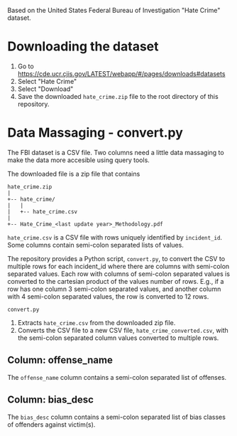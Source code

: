 Based on the United States Federal Bureau of Investigation "Hate Crime" dataset. 

# Downloading the dataset
1. Go to https://cde.ucr.cjis.gov/LATEST/webapp/#/pages/downloads#datasets
1. Select "Hate Crime"
1. Select "Download"
1. Save the downloaded `hate_crime.zip` file to the root directory of this repository.

# Data Massaging - convert.py
The FBI dataset is a CSV file. Two columns need a little data massaging to 
make the data more accesible using query tools.

The downloaded file is a zip file that contains 
```
hate_crime.zip
|
+-- hate_crime/
|   |
|   +-- hate_crime.csv
|
+-- Hate_Crime_<last update year>_Methodology.pdf
```

`hate_crime.csv` is a CSV file with rows uniquely identified by `incident_id`. Some columns contain semi-colon separated lists of values. 

The repository provides a Python script, `convert.py`, to convert the CSV to multiple rows for each incident_id where there are columns with semi-colon separated values. Each row with columns of semi-colon separated values is converted to the cartesian product of the values number of rows. E.g., if a row has one column 3 semi-colon separated values, and another column with 4 semi-colon separated values, the row is converted to 12 rows.
    
`convert.py`
1. Extracts `hate_crime.csv` from the downloaded zip file.
1. Converts the CSV file to a new CSV file, `hate_crime_converted.csv`, with the semi-colon separated column values converted to multiple rows.

## Column: offense_name
The `offense_name` column contains a semi-colon separated list of offenses.

## Column: bias_desc
The `bias_desc` column contains a semi-colon separated list of bias classes of offenders against victim(s).